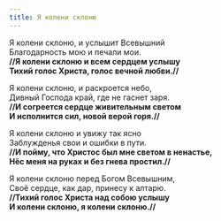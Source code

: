 ```yaml
---
title: Я колени склоню
---
```


Я колени склоню, и услышит Всевышний  
Благодарность мою и печали мои.  
**//Я колени склоню и всем сердцем услышу  
Тихий голос Христа, голос вечной любви.//**

Я колени склоню, и раскроется небо,  
Дивный Господа край, где не гаснет заря.  
**//И согреется сердце живительным светом  
И исполнится сил, новой верой горя.//**

Я колени склоню и увижу так ясно  
Заблужденья свои и ошибки в пути.  
**//И пойму, что Христос был мне светом в ненастье,  
Нёс меня на руках и без гнева простил.//**

Я колени склоню перед Богом Всевышним,  
Своё сердце, как дар, принесу к алтарю.  
**//Тихий голос Христа над собою услышу  
И колени склоню, я колени склоню.//**
